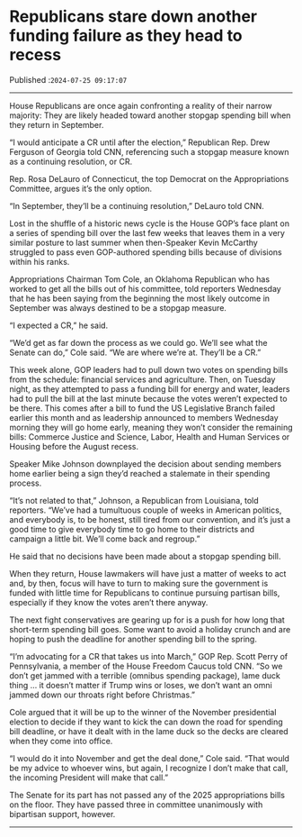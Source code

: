 # Republicans stare down another funding failure as they head to recess

Published :`2024-07-25 09:17:07`

---

House Republicans are once again confronting a reality of their narrow majority: They are likely headed toward another stopgap spending bill when they return in September.

“I would anticipate a CR until after the election,” Republican Rep. Drew Ferguson of Georgia told CNN, referencing such a stopgap measure known as a continuing resolution, or CR.

Rep. Rosa DeLauro of Connecticut, the top Democrat on the Appropriations Committee, argues it’s the only option.

“In September, they’ll be a continuing resolution,” DeLauro told CNN.

Lost in the shuffle of a historic news cycle is the House GOP’s face plant on a series of spending bill over the last few weeks that leaves them in a very similar posture to last summer when then-Speaker Kevin McCarthy struggled to pass even GOP-authored spending bills because of divisions within his ranks.

Appropriations Chairman Tom Cole, an Oklahoma Republican who has worked to get all the bills out of his committee, told reporters Wednesday that he has been saying from the beginning the most likely outcome in September was always destined to be a stopgap measure.

“I expected a CR,” he said.

“We’d get as far down the process as we could go. We’ll see what the Senate can do,” Cole said. “We are where we’re at. They’ll be a CR.”

This week alone, GOP leaders had to pull down two votes on spending bills from the schedule: financial services and agriculture. Then, on Tuesday night, as they attempted to pass a funding bill for energy and water, leaders had to pull the bill at the last minute because the votes weren’t expected to be there. This comes after a bill to fund the US Legislative Branch failed earlier this month and as leadership announced to members Wednesday morning they will go home early, meaning they won’t consider the remaining bills: Commerce Justice and Science, Labor, Health and Human Services or Housing before the August recess.

Speaker Mike Johnson downplayed the decision about sending members home earlier being a sign they’d reached a stalemate in their spending process.

“It’s not related to that,” Johnson, a Republican from Louisiana, told reporters. “We’ve had a tumultuous couple of weeks in American politics, and everybody is, to be honest, still tired from our convention, and it’s just a good time to give everybody time to go home to their districts and campaign a little bit. We’ll come back and regroup.”

He said that no decisions have been made about a stopgap spending bill.

When they return, House lawmakers will have just a matter of weeks to act and, by then, focus will have to turn to making sure the government is funded with little time for Republicans to continue pursuing partisan bills, especially if they know the votes aren’t there anyway.

The next fight conservatives are gearing up for is a push for how long that short-term spending bill goes. Some want to avoid a holiday crunch and are hoping to push the deadline for another spending bill to the spring.

“I’m advocating for a CR that takes us into March,” GOP Rep. Scott Perry of Pennsylvania, a member of the House Freedom Caucus told CNN. “So we don’t get jammed with a terrible (omnibus spending package), lame duck thing … it doesn’t matter if Trump wins or loses, we don’t want an omni jammed down our throats right before Christmas.”

Cole argued that it will be up to the winner of the November presidential election to decide if they want to kick the can down the road for spending bill deadline, or have it dealt with in the lame duck so the decks are cleared when they come into office.

“I would do it into November and get the deal done,” Cole said. “That would be my advice to whoever wins, but again, I recognize I don’t make that call, the incoming President will make that call.”

The Senate for its part has not passed any of the 2025 appropriations bills on the floor. They have passed three in committee unanimously with bipartisan support, however.

---


